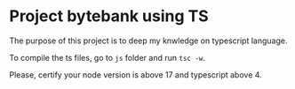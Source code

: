 # Project bytebank using TS

The purpose of this project is to deep my knwledge on typescript language.

To compile the ts files, go to `js` folder and run `tsc -w`.

Please, certify your node version is above 17 and typescript above 4.